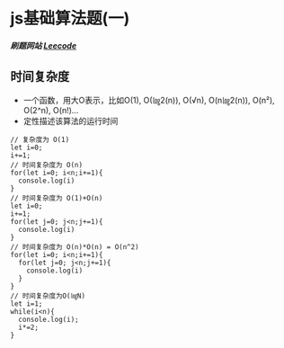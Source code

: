 # js基础算法题(一)
##### 刷题网站 [Leecode](!https://leetcode-cn.com/problemset/all/)

## 时间复杂度
* 一个函数，用大O表示，比如O(1), O(㏒2(n)), O(√n), O(n㏒2(n)), O(n²), O(2^n), O(n!)...
* 定性描述该算法的运行时间
<!-- ![时间复杂度图表](./img/时间复杂度图表.png) -->

~~~
// 复杂度为 O(1)
let i=0;
i+=1;
// 时间复杂度为 O(n)
for(let i=0; i<n;i+=1){
  console.log(i)
}
// 时间复杂度为 O(1)+O(n)
let i=0;
i+=1;
for(let j=0; j<n;j+=1){
  console.log(i)
}
// 时间复杂度为 O(n)*O(n) = O(n^2)
for(let i=0; i<n;i+=1){
  for(let j=0; j<n;j+=1){
    console.log(i)
  }
}
// 时间复杂度为O(㏒N)
let i=1;
while(i<n){
  console.log(i);
  i*=2;
}
~~~

